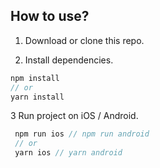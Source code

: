 ## How to use?

1. Download or clone this repo.

2. Install dependencies.

```js
npm install
// or
yarn install
```


3 Run project on iOS / Android.

```js
 npm run ios // npm run android
 // or
 yarn ios // yarn android
```
